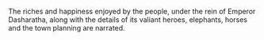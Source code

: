 The riches and happiness enjoyed by the people, under the rein of Emperor Dasharatha, along with the details of its valiant heroes, elephants, horses and the town planning are narrated.

